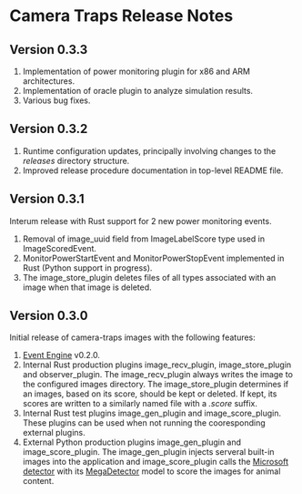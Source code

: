 # Camera Traps Release Notes

## Version 0.3.3

1. Implementation of power monitoring plugin for x86 and ARM architectures.
2. Implementation of oracle plugin to analyze simulation results.
2. Various bug fixes.

## Version 0.3.2

1. Runtime configuration updates, principally involving changes to the *releases* directory structure.
2. Improved release procedure documentation in top-level README file.

## Version 0.3.1

Interum release with Rust support for 2 new power monitoring events.

1. Removal of image_uuid field from ImageLabelScore type used in ImageScoredEvent.
2. MonitorPowerStartEvent and MonitorPowerStopEvent implemented in Rust (Python support in progress).
3. The image_store_plugin deletes files of all types associated with an image when that image is deleted.

## Version 0.3.0

Initial release of camera-traps images with the following features:

1. [Event Engine](https://github.com/tapis-project/event-engine) v0.2.0.
2. Internal Rust production plugins image_recv_plugin, image_store_plugin and observer_plugin.  The image_recv_plugin always writes the image to the configured images directory.  The image_store_plugin determines if an images, based on its score, should be kept or deleted.  If kept, its scores are written to a similarly named file with a *.score* suffix.
3. Internal Rust test plugins image_gen_plugin and image_score_plugin.  These plugins can be used when not running the cooresponding external plugins.
4. External Python production plugins image_gen_plugin and image_score_plugin. The image_gen_plugin injects serveral built-in images into the application and image_score_plugin calls the [Microsoft detector](https://github.com/microsoft/CameraTraps) with its [MegaDetector](https://github.com/microsoft/CameraTraps/blob/main/megadetector.md) model to score the images for animal content.
